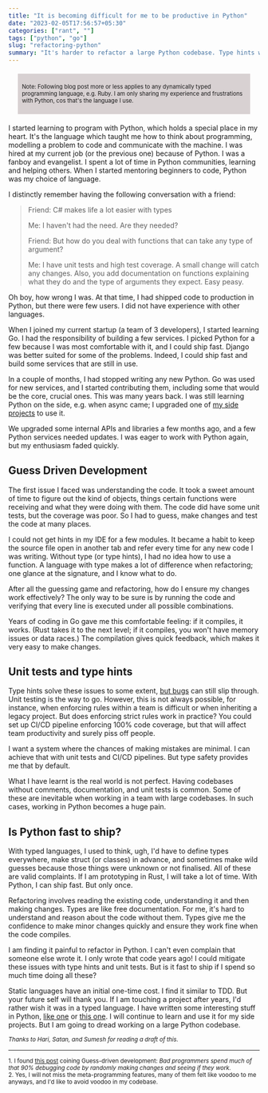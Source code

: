 ```yaml
---
title: "It is becoming difficult for me to be productive in Python"
date: "2023-02-05T17:56:57+05:30"
categories: ["rant", ""]
tags: ["python", "go"]
slug: "refactoring-python"
summary: "It's harder to refactor a large Python codebase. Type hints won't save you, and you need a lot of unit tests. But how does that work in practice? Is Python fast to ship?"
---
```


<div style="font-size: 0.7rem; margin: 1.2rem; padding: 0.5rem; background: #d8d1d2;"><p>Note: Following blog post more or less applies to any dynamically typed programming language, e.g. Ruby. I am only sharing my experience and frustrations with Python, cos that's the language I use.</p></div>

I started learning to program with Python, which holds a special place in my heart. It's the language which taught me how to think about programming, modelling a problem to code and communicate with the machine. I was hired at my current job (or the previous one) because of Python. I was a fanboy and evangelist. I spent a lot of time in Python communities, learning and helping others. When I started mentoring beginners to code, Python was my choice of language.

I distinctly remember having the following conversation with a friend:

> Friend: C# makes life a lot easier with types
>
> Me: I haven't had the need. Are they needed?
>
> Friend: But how do you deal with functions that can take any type of argument?
> 
> Me: I have unit tests and high test coverage. A small change will catch any changes. Also, you add documentation on functions explaining what they do and the type of arguments they expect. Easy peasy.

Oh boy, how wrong I was. At that time, I had shipped code to production in Python, but there were few users. I did not have experience with other languages.

When I joined my current startup (a team of 3 developers), I started learning Go. I had the responsibility of building a few services. I picked Python for a few because I was most comfortable with it, and I could ship fast. Django was better suited for some of the problems. Indeed, I could ship fast and build some services that are still in use.

In a couple of months, I had stopped writing any new Python. Go was used for new services, and I started contributing them, including some that would be the core, crucial ones. This was many years back. I was still learning Python on the side, e.g. when async came; I upgraded one of [my side projects](https://github.com/avinassh/haxor) to use it.

We upgraded some internal APIs and libraries a few months ago, and a few Python services needed updates. I was eager to work with Python again, but my enthusiasm faded quickly.

## Guess Driven Development

The first issue I faced was understanding the code. It took a sweet amount of time to figure out the kind of objects, things certain functions were receiving and what they were doing with them. The code did have some unit tests, but the coverage was poor. So I had to guess, make changes and test the code at many places.

I could not get hints in my IDE for a few modules. It became a habit to keep the source file open in another tab and refer every time for any new code I was writing. Without type (or type hints), I had no idea how to use a function. A language with type makes a lot of difference when refactoring; one glance at the signature, and I know what to do.

After all the guessing game and refactoring, how do I ensure my changes work effectively? The only way to be sure is by running the code and verifying that every line is executed under all possible combinations. 

Years of coding in Go gave me this comfortable feeling: if it compiles, it works. (Rust takes it to the next level; if it compiles, you won't have memory issues or data races.) The compilation gives quick feedback, which makes it very easy to make changes.

## Unit tests and type hints

Type hints solve these issues to some extent, [but bugs](https://twitter.com/iavins/status/1524407933982765056) can still slip through. Unit testing is the way to go. However, this is not always possible, for instance, when enforcing rules within a team is difficult or when inheriting a legacy project. But does enforcing strict rules work in practice? You could set up CI/CD pipeline enforcing 100% code coverage, but that will affect team productivity and surely piss off people.

I want a system where the chances of making mistakes are minimal. I can achieve that with unit tests and CI/CD pipelines. But type safety provides me that by default.

What I have learnt is the real world is not perfect. Having codebases without comments, documentation, and unit tests is common. Some of these are inevitable when working in a team with large codebases. In such cases, working in Python becomes a huge pain.

## Is Python fast to ship? 

With typed languages, I used to think, ugh, I'd have to define types everywhere, make struct (or classes) in advance, and sometimes make wild guesses because those things were unknown or not finalised. All of these are valid complaints. If I am prototyping in Rust, I will take a lot of time. With Python, I can ship fast. But only once. 

Refactoring involves reading the existing code, understanding it and then making changes. Types are like free documentation. For me, it's hard to understand and reason about the code without them. Types give me the confidence to make minor changes quickly and ensure they work fine when the code compiles.

I am finding it painful to refactor in Python. I can't even complain that someone else wrote it. I only wrote that code years ago! I could mitigate these issues with type hints and unit tests. But is it fast to ship if I spend so much time doing all these?

Static languages have an initial one-time cost. I find it similar to TDD. But your future self will thank you. If I am touching a project after years, I'd rather wish it was in a typed language. I have written some interesting stuff in Python, [like one](https://github.com/avinassh/fast-sqlite3-inserts) or [this one](https://github.com/avinassh/py-caskdb). I will continue to learn and use it for my side projects. But I am going to dread working on a large Python codebase.

<small><i>Thanks to Hari, Satan, and Sumesh for reading a draft of this.</i></small>

---

<small>1. I found [this post](https://davidlebech.com/thoughtflow/guess-driven-development/) coining Guess-driven development: *Bad programmers spend much of that 90% debugging code by randomly making changes and seeing if they work.*</small><br>
<small>2. Yes, I will not miss the meta-programming features, many of them felt like voodoo to me anyways, and I'd like to avoid voodoo in my codebase.</small>